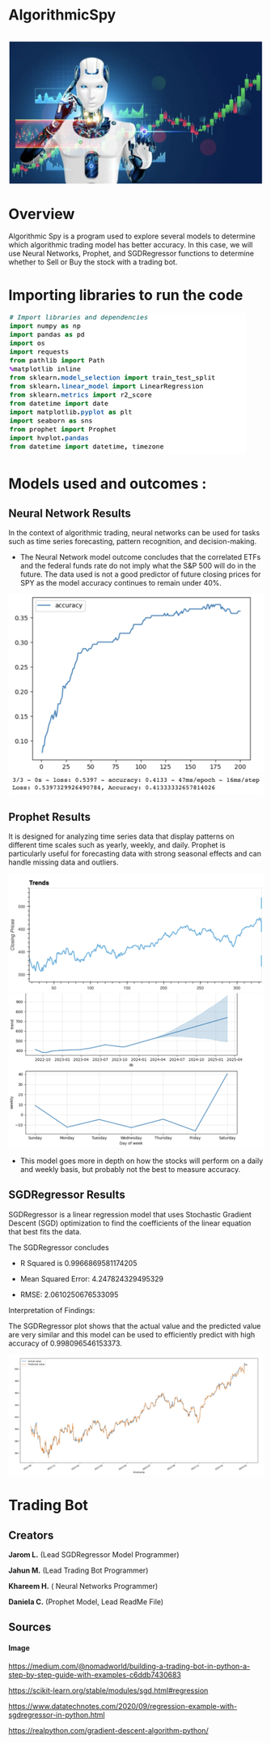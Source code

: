 # AlgorithmicSpy
 \
![Trends](Images/Tradingbot.png)


# Overview 
Algorithmic Spy is a program used to explore several models to determine which algorithmic trading model has better accuracy. In this case, we will use  Neural Networks, Prophet, and SGDRegressor functions to determine whether to Sell or Buy the stock with a trading bot. 

# Importing libraries to run the code

![Libraries](Images/imports.png)


# Models used and outcomes : 
## Neural Network Results 
 In the context of algorithmic trading, neural networks can be used for tasks such as time series forecasting, pattern recognition, and decision-making.

* The Neural Network model outcome concludes that the correlated ETFs and the federal funds rate do not imply what the S&P 500 will do in the future. The data used is not a good predictor of future closing prices for SPY as the model accuracy continues to remain under 40%.

![NN](Images/Neural_networks.png)
![accuracy](Images/NN_accuracy.png)

## Prophet Results
 It is designed for analyzing time series data that display patterns on different time scales such as yearly, weekly, and daily. Prophet is particularly useful for forecasting data with strong seasonal effects and can handle missing data and outliers.

![Trends](Images/Trends.png)
![WeekTrends](Images/Weekly_Trends.png)

* This model goes more in depth on how the stocks will perform on a daily and weekly basis, but probably not the best to measure accuracy. 




## SGDRegressor Results 
SGDRegressor is a linear regression model that uses Stochastic Gradient Descent (SGD) optimization to find the coefficients of the linear equation that best fits the data.

The SGDRegressor concludes

* R Squared is 0.9966869581174205

* Mean Squared Error:  4.247824329495329

* RMSE:  2.0610250676533095




Interpretation of Findings:

The SGDRegressor plot shows that the actual value and the predicted value are very similar and this model can be used to efficiently predict with high accuracy of 0.998096546153373. 

![TrendsSGD](Images/SGDUpdated.png)






# Trading Bot


## Creators
**Jarom L.** (Lead SGDRegressor Model Programmer)

**Jahun M.** (Lead Trading Bot Programmer)

**Khareem H.** ( Neural Networks 
Programmer)

**Daniela C.** (Prophet Model, Lead ReadMe File)


## Sources

#### Image
https://medium.com/@nomadworld/building-a-trading-bot-in-python-a-step-by-step-guide-with-examples-c6ddb7430683

https://scikit-learn.org/stable/modules/sgd.html#regression

https://www.datatechnotes.com/2020/09/regression-example-with-sgdregressor-in-python.html

https://realpython.com/gradient-descent-algorithm-python/
